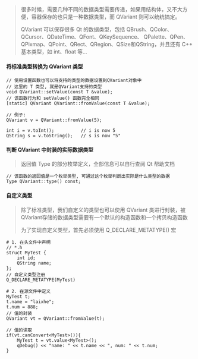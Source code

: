 > 很多时候，需要几种不同的数据类型需要传递，如果用结构体，又不大方便，容器保存的也只是一种数据类型，而 QVariant 则可以统统搞定。
>
> QVariant 可以保存很多 Qt 的数据类型，包括 QBrush、QColor、QCursor、QDateTime、QFont、QKeySequence、 QPalette、QPen、QPixmap、QPoint、QRect、QRegion、QSize和QString，并且还有 C++ 基本类型，如 int、float 等...

#### 将标准类型转换为 QVariant 类型
```
// 使用设置函数也可以将支持的类型的数据设置到QVariant对象中
// 这里的 T 类型, 就是QVariant支持的类型
void QVariant::setValue(const T &value);
// 该函数行为和 setValue() 函数完全相同
[static] QVariant QVariant::fromValue(const T &value);

// 例子:
QVariant v = QVariant::fromValue(5);

int i = v.toInt();          // i is now 5
QString s = v.toString();   // s is now "5"
```

#### 判断 QVariant 中封装的实际数据类型
> 返回值 Type 的部分枚举定义，全部信息可以自行查阅 Qt 帮助文档
```
// 该函数的返回值是一个枚举类型, 可通过这个枚举判断出实际是什么类型的数据
Type QVariant::type() const;
```

#### 自定义类型
> 除了标准类型，我们自定义的类型也可以使用 QVariant 类进行封装，被QVariant存储的数据类型需要有一个默认的构造函数和一个拷贝构造函数
>
> 为了实现自定义类型，首先必须使用 Q_DECLARE_METATYPE() 宏
>

```
# 1. 在头文件中声明
// *.h
struct MyTest {
    int id;
    QString name;
};
// 自定义类型注册
Q_DECLARE_METATYPE(MyTest)

# 2. 在源文件中定义
MyTest t;
t.name = "laixhe";
t.num = 888;
// 值的封装
QVariant vt = QVariant::fromValue(t);

// 值的读取
if(vt.canConvert<MyTest>()){
    MyTest t = vt.value<MyTest>();
    qDebug() << "name: " << t.name << ", num: " << t.num;
}
```